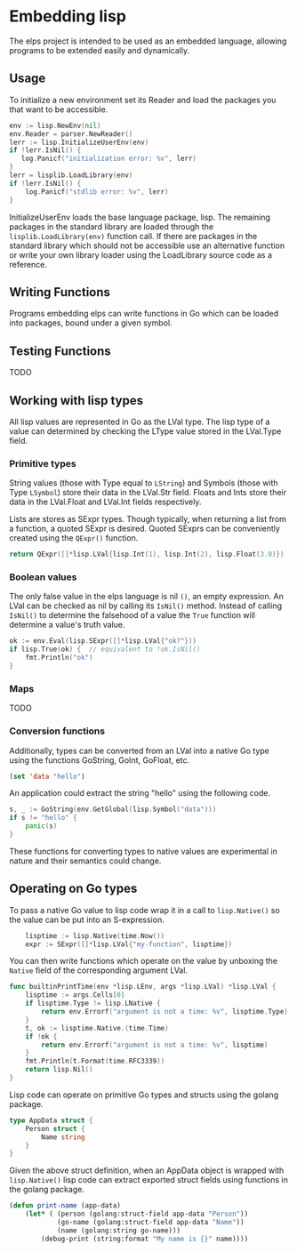 # Embedding lisp

The elps project is intended to be used as an embedded language, allowing
programs to be extended easily and dynamically.

## Usage

To initialize a new environment set its Reader and load the packages you that
want to be accessible.

```go
env := lisp.NewEnv(nil)
env.Reader = parser.NewReader()
lerr := lisp.InitializeUserEnv(env)
if !lerr.IsNil() {
   log.Panicf("initialization error: %v", lerr) 
}
lerr = lisplib.LoadLibrary(env)
if !lerr.IsNil() {
    log.Panicf("stdlib error: %v", lerr)
}
```

InitializeUserEnv loads the base language package, lisp.  The remaining
packages in the standard library are loaded through the
`lisplib.LoadLibrary(env)` function call.  If there are packages in the
standard library which should not be accessible use an alternative function or
write your own library loader using the LoadLibrary source code as a reference.

## Writing Functions

Programs embedding elps can write functions in Go which can be loaded into
packages, bound under a given symbol.

## Testing Functions

TODO

## Working with lisp types

All lisp values are represented in Go as the LVal type.  The lisp type of a
value can determined by checking the LType value stored in the LVal.Type field.

### Primitive types

String values (those with Type equal to `LString`) and Symbols (those with Type
`LSymbol`) store their data in the LVal.Str field.  Floats and Ints store their
data in the LVal.Float and LVal.Int fields respectively.

Lists are stores as SExpr types. Though typically, when returning a list from a
function, a quoted SExpr is desired.  Quoted SExprs can be conveniently created
using the `QExpr()` function.

```go
return QExpr([]*lisp.LVal{lisp.Int(1), lisp.Int(2), lisp.Float(3.0)})
```

### Boolean values

The only false value in the elps language is nil `()`, an empty expression.  An
LVal can be checked as nil by calling its `IsNil()` method.  Instead of calling
`IsNil()` to determine the falsehood of a value the `True` function will
determine a value's truth value.

```go
ok := env.Eval(lisp.SExpr([]*lisp.LVal{"ok?"}))
if lisp.True(ok) {  // equivalent to !ok.IsNil()
    fmt.Println("ok")
}
```

### Maps

TODO

### Conversion functions

Additionally, types can be converted from an LVal into a native Go type using
the functions GoString, GoInt, GoFloat, etc.

```lisp
(set 'data "hello")
```

An application could extract the string "hello" using the following code.

```go
s, _ := GoString(env.GetGlobal(lisp.Symbol("data")))
if s != "hello" {
    panic(s)
}
```

These functions for converting types to native values are experimental in
nature and their semantics could change.

## Operating on Go types

To pass a native Go value to lisp code wrap it in a call to `lisp.Native()` so
the value can be put into an S-expression.

```go
    lisptime := lisp.Native(time.Now())
    expr := SExpr([]*lisp.LVal{"my-function", lisptime})
```

You can then write functions which operate on the value by unboxing the
`Native` field of the corresponding argument LVal.

```go
func builtinPrintTime(env *lisp.LEnv, args *lisp.LVal) *lisp.LVal {
    lisptime := args.Cells[0]
    if lisptime.Type != lisp.LNative {
        return env.Errorf("argument is not a time: %v", lisptime.Type)
    }
    t, ok := lisptime.Native.(time.Time)
    if !ok {
        return env.Errorf("argument is not a time: %v", lisptime)
    }
    fmt.Println(t.Format(time.RFC3339))
    return lisp.Nil()
}
```

Lisp code can operate on primitive Go types and structs using the golang
package.

```go
type AppData struct {
    Person struct {
        Name string
    }
}
```

Given the above struct definition, when an AppData object is wrapped with
`lisp.Native()` lisp code can extract exported struct fields using functions in
the golang package.

```lisp
(defun print-name (app-data)
    (let* ( (person (golang:struct-field app-data "Person"))
            (go-name (golang:struct-field app-data "Name"))
            (name (golang:string go-name)))
        (debug-print (string:format "My name is {}" name))))
```
